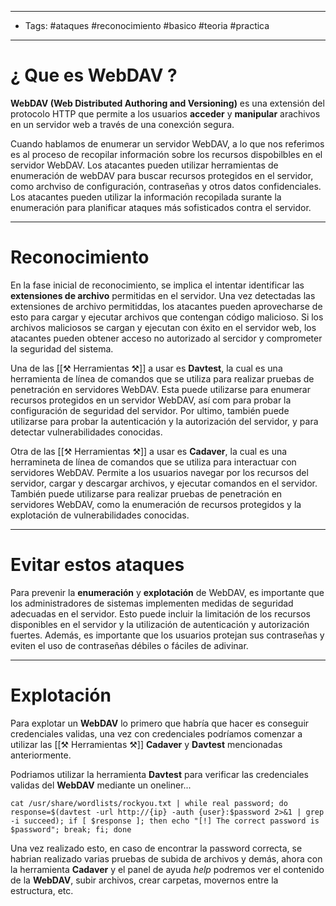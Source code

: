 ----
- Tags: #ataques #reconocimiento #basico #teoria #practica 
----

# ¿ Que es **WebDAV** ? 

**WebDAV (Web Distributed Authoring and Versioning)** es una extensión del protocolo HTTP que permite a los usuarios **acceder** y **manipular** arachivos en un servidor web a través de una conexción segura.

Cuando hablamos de enumerar un servidor WebDAV, a lo que nos referimos es al proceso de recopilar información sobre los recursos dispobilbles en el servidor WebDAV. Los atacantes pueden utilizar herramientas de enumeración de webDAV para buscar recursos protegidos en el servidor, como archviso de configuración, contraseñas y otros datos confidenciales. Los atacantes pueden utilizar la información recopilada surante la enumeración para planificar ataques más sofisticados contra el servidor. 

----

# Reconocimiento 

En la fase inicial de reconocimiento, se implica el intentar identificar las **extensiones de archivo** permitidas en el servidor. Una vez detectadas las extensiones de archivo permitiddas, los atacantes pueden aprovecharse de esto para cargar y ejecutar archivos que contengan código malicioso. Si los archivos maliciosos se cargan y ejecutan con éxito en el servidor web, los atacantes pueden obtener acceso no autorizado al sercidor y comprometer la seguridad del sistema. 

Una de las [[⚒ Herramientas ⚒]] a usar es **Davtest**, la cual es una herramienta de línea de comandos que se utiliza para realizar pruebas de penetración en servidores WebDAV. Esta puede utilizarse para enumerar recursos protegidos en un servidor WebDAV, así com para probar la configuración de seguridad del servidor. Por ultimo, también puede utilizarse para probar la autenticación y la autorización del servidor, y para detectar vulnerabilidades conocidas. 

Otra de las [[⚒ Herramientas ⚒]] a usar es **Cadaver**, la cual es una herramineta de línea de comandos que se utiliza para interactuar con servidores WebDAV. Permite a los usuarios navegar por los recursos del servidor, cargar y descargar archivos, y ejecutar comandos en el servidor. También puede utilizarse para realizar pruebas de penetración en servidores WebDAV, como la enumeración de recursos protegidos y la explotación de vulnerabilidades conocidas. 

---

# Evitar estos ataques 

Para  prevenir la **enumeración** y **explotación** de WebDAV, es importante que los administradores de sistemas implementen medidas de seguridad adecuadas en el servidor. Esto puede incluir la limitación de los recursos disponibles en el servidor y la utilización de autenticación y autorización fuertes. Además, es importante que los usuarios protejan sus contraseñas y eviten el uso de contraseñas débiles o fáciles de adivinar. 

----

# Explotación 

Para explotar un **WebDAV** lo primero que habría que hacer es conseguir credenciales validas, una vez con credenciales podríamos comenzar a utilizar las [[⚒ Herramientas ⚒]] **Cadaver** y **Davtest** mencionadas anteriormente. 

Podriamos utilizar la herramienta **Davtest** para verificar las credenciales validas del **WebDAV** mediante un oneliner...

```shell
cat /usr/share/wordlists/rockyou.txt | while real password; do response=$(davtest -url http://{ip} -auth {user}:$password 2>&1 | grep -i succeed); if [ $response ]; then echo "[!] The correct password is $password"; break; fi; done
```

Una vez realizado esto, en caso de encontrar la password correcta, se habrian realizado varias pruebas de subida de archivos y demás, ahora con la herramienta **Cadaver** y el panel de ayuda *help* podremos ver el contenido de la **WebDAV**, subir archivos, crear carpetas, movernos entre la estructura, etc. 
